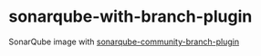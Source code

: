 # sonarqube-with-branch-plugin

SonarQube image with [sonarqube-community-branch-plugin](https://github.com/mc1arke/sonarqube-community-branch-plugin)
